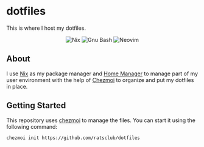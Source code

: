 # dotfiles

This is where I host my dotfiles.

<div align="center">
    <img src="https://img.shields.io/badge/-Nix-informational?style=for-the-badge&logo=NixOS&logoColor=white&color=5277C3" alt="Nix" />
    <img src="https://img.shields.io/badge/-Bash-informational?style=for-the-badge&logo=gnu-bash&logoColor=white&color=4EAA25" alt="Gnu Bash" />
    <img src="https://img.shields.io/badge/-Neovim-informational?style=for-the-badge&logo=gnu-bash&logoColor=white&color=57A143" alt="Neovim" />
</div>

## About

I use [Nix][] as my package manager and [Home Manager][] to manage part of my user environment with the help of [Chezmoi][] to organize and put my dotfiles in place.   

## Getting Started

This repository uses [chezmoi](https://chezmoi.io) to manage the files. You can start it using the following command:

```shell
chezmoi init https://github.com/ratsclub/dotfiles
```

[chezmoi]: https://chezmoi.io
[Nix]: https://nixos.org
[Home Manager]: https://github.com/nix-community/home-manager
